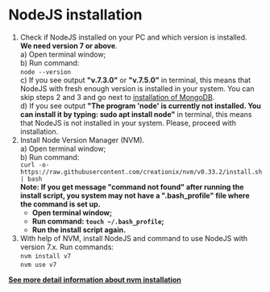 # NodeJS installation

1. Check if NodeJS installed on your PC and which version is installed. <br>
**We need version 7 or above**.<br> 
a) Open terminal window; <br> 
b) Run command:<br> `node --version`<br>
c) If you see output **"v.7.3.0"** or **"v.7.5.0"** in terminal, this means that NodeJS with fresh enough version is installed in your system. You can skip steps 2 and 3 and go next to [installation of MongoDB](/chapter1/install-mongodb.md).</br>
d) If you see output **"The program 'node' is currently not installed. You can install it by typing: sudo apt install node"** in terminal, this means that NodeJS is not installed in your system. Please, proceed with installation.<br>                                       
2. Install Node Version Manager (NVM). <br> 
a) Open terminal window; <br> 
b) Run command:<br>`curl -o- https://raw.githubusercontent.com/creationix/nvm/v0.33.2/install.sh | bash` <br>
**Note: If you get message "command not found" after running the install script, you system may not have a ".bash_profile" file where the command is set up.**<br>
    *    **Open terminal window;**<br>
    *    **Run command: `touch ~/.bash_profile`;**<br>
    *    **Run the install script again.**<br>
3. With help of NVM, install NodeJS and command to use NodeJS with version 7.x. Run commands:<br>`nvm install v7`<br> `nvm use v7`

**[See more detail information about nvm installation](https://github.com/creationix/nvm#install-script)**


